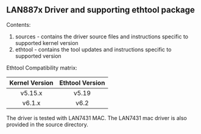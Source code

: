 LAN887x Driver and supporting ethtool package
----------------------------------------------

Contents:

1. sources - contains the driver source files and instructions specific to supported kernel version 
2. ethtool - contains the tool updates and instructions specific to supported version

Ethtool Compatibility matrix:

| Kernel Version | Ethtool Version	|
| :------------: | :-------------:	|
| v5.15.x		 | v5.19			|
| v6.1.x		 | v6.2				|

The driver is tested with LAN7431 MAC. The LAN7431 mac driver is also provided in the source directory.
